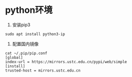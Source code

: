 # python环境

1. 安装pip3

```
sudo apt install python3-ip
```

1. 配置国内镜像


```
cat ~/.pip/pip.conf
[global]
index-url = https://mirrors.ustc.edu.cn/pypi/web/simple
[install]
trusted-host = mirrors.ustc.edu.cn
```
